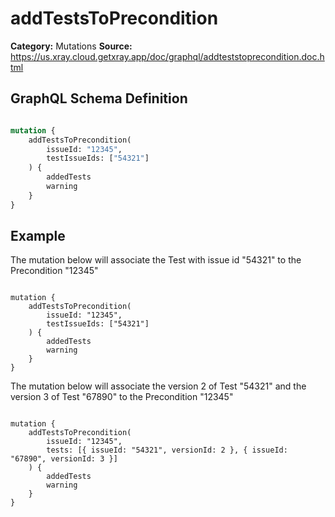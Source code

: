 # addTestsToPrecondition

**Category:** Mutations
**Source:** https://us.xray.cloud.getxray.app/doc/graphql/addteststoprecondition.doc.html

## GraphQL Schema Definition

```graphql

mutation {
    addTestsToPrecondition(
        issueId: "12345",
        testIssueIds: ["54321"]
    ) {
        addedTests
        warning
    }
}

```

## Example

The mutation below will associate the Test with issue id "54321" to the Precondition "12345"

```

mutation {
    addTestsToPrecondition(
        issueId: "12345",
        testIssueIds: ["54321"]
    ) {
        addedTests
        warning
    }
}

```

The mutation below will associate the version 2 of Test "54321" and the version 3 of Test "67890" to the Precondition "12345"

```

mutation {
    addTestsToPrecondition(
        issueId: "12345",
        tests: [{ issueId: "54321", versionId: 2 }, { issueId: "67890", versionId: 3 }]
    ) {
        addedTests
        warning
    }
}

```